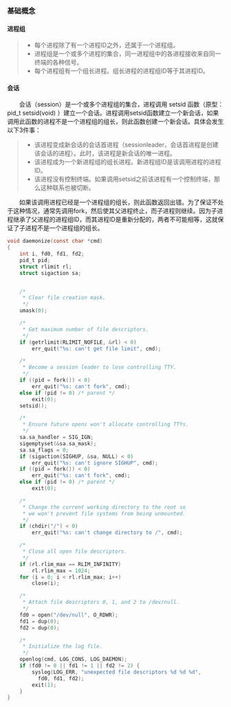### 基础概念
#### 进程组
> * 每个进程除了有一个进程ID之外，还属于一个进程组。
> * 进程组是一个或多个进程的集合，同一进程组中的各进程接收来自同一终端的各种信号。
> * 每个进程组有一个组长进程。组长进程的进程组ID等于其进程ID。

#### 会话
&emsp;&emsp;会话（session）是一个或多个进程组的集合，进程调用 setsid 函数（原型：pid_t setsid(void) ）建立一个会话。进程调用setsid函数建立一个新会话，如果调用此函数的进程不是一个进程组的组长，则此函数创建一个新会话。具体会发生以下3件事：
> * 该进程变成新会话的会话首进程（sessionleader，会话首进程是创建该会话的进程）。此时，该进程是新会话的唯一进程。
> * 该进程成为一个新进程组的组长进程。新进程组ID是该调用进程的进程ID。
> * 该进程没有控制终端。如果调用setsid之前该进程有一个控制终端，那么这种联系也被切断。

&emsp;&emsp;如果该调用进程已经是一个进程组的组长，则此函数返回出错。为了保证不处于这种情况，通常先调用fork，然后使其父进程终止，而子进程则继续。因为子进程继承了父进程的进程组ID，而其进程ID是重新分配的，两者不可能相等，这就保证了子进程不是一个进程组的组长。

```C
void daemonize(const char *cmd)
{
	int	i, fd0, fd1, fd2;
	pid_t pid;
	struct rlimit rl;
	struct sigaction sa;


    /*
	 * Clear file creation mask.
	 */
	umask(0);

	/*
	 * Get maximum number of file descriptors.
	 */
	if (getrlimit(RLIMIT_NOFILE, &rl) < 0)
		err_quit("%s: can't get file limit", cmd);

	/*
	 * Become a session leader to lose controlling TTY.
	 */
	if ((pid = fork()) < 0)
		err_quit("%s: can't fork", cmd);
	else if (pid != 0) /* parent */
		exit(0);
	setsid();

	/*
	 * Ensure future opens won't allocate controlling TTYs.
	 */
	sa.sa_handler = SIG_IGN;
	sigemptyset(&sa.sa_mask);
	sa.sa_flags = 0;
	if (sigaction(SIGHUP, &sa, NULL) < 0)
		err_quit("%s: can't ignore SIGHUP", cmd);
	if ((pid = fork()) < 0)
		err_quit("%s: can't fork", cmd);
	else if (pid != 0) /* parent */
		exit(0);

	/*
	 * Change the current working directory to the root so
	 * we won't prevent file systems from being unmounted.
	 */
	if (chdir("/") < 0)
		err_quit("%s: can't change directory to /", cmd);

	/*
	 * Close all open file descriptors.
	 */
	if (rl.rlim_max == RLIM_INFINITY)
		rl.rlim_max = 1024;
	for (i = 0; i < rl.rlim_max; i++)
		close(i);

	/*
	 * Attach file descriptors 0, 1, and 2 to /dev/null.
	 */
	fd0 = open("/dev/null", O_RDWR);
	fd1 = dup(0);
	fd2 = dup(0);

	/*
	 * Initialize the log file.
	 */
	openlog(cmd, LOG_CONS, LOG_DAEMON);
	if (fd0 != 0 || fd1 != 1 || fd2 != 2) {
		syslog(LOG_ERR, "unexpected file descriptors %d %d %d",
		  fd0, fd1, fd2);
		exit(1);
	}
}
```